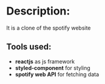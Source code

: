 # Description:
It is a clone of the spotify website
## Tools used:
- **reactjs** as js framework
- **styled-component** for styling
- **spotify web API** for fetching data
